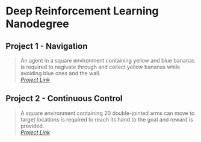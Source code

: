 # Deep Reinforcement Learning Nanodegree
## Project 1 - Navigation
> An agent in a square environment containing yellow and blue bananas is required to nagivate through and collect yellow bananas while avoiding blue ones and the wall.  
 *[Project Link](https://github.com/unfussygarlic/DRL-ND/tree/master/P1-Navigation)*
 
 ## Project 2 - Continuous Control
> A square environment containing 20 double-jointed arms can move to target locations is required to reach its hand to the goal and reward is provided.  
 *[Project Link](https://github.com/vmelan/DRLND-udacity/tree/master/p2_continuous_control)*
